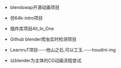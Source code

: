 *	blendswap开源动画项目

*	仿64k-intro项目

*	插件库项目All_In_One

*	Github blender爬虫实时检测项目

*	LearnruT项目----他山之石,可以工玉.----houdini-ing

*	以blender为主体的CG动画流程尝试.

